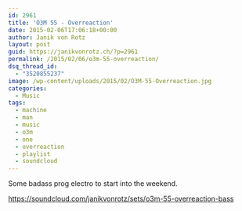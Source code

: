```yaml
---
id: 2961
title: 'O3M 55 - Overreaction'
date: 2015-02-06T17:06:18+00:00
author: Janik von Rotz
layout: post
guid: https://janikvonrotz.ch/?p=2961
permalink: /2015/02/06/o3m-55-overreaction/
dsq_thread_id:
  - "3520855237"
image: /wp-content/uploads/2015/02/O3M-55-Overreaction.jpg
categories:
  - Music
tags:
  - machine
  - man
  - music
  - o3m
  - one
  - overreaction
  - playlist
  - soundcloud
---
```

Some badass prog electro to start into the weekend.

https://soundcloud.com/janikvonrotz/sets/o3m-55-overreaction-bass